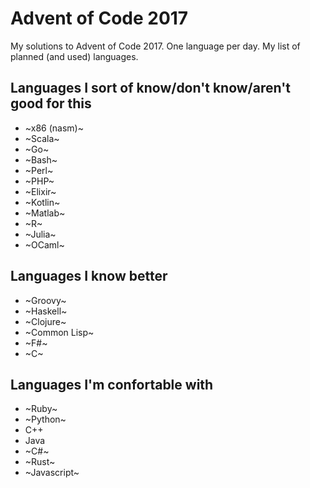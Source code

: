 # Advent of Code 2017

My solutions to Advent of Code 2017. One language per day. My list of planned (and used) languages.

## Languages I sort of know/don't know/aren't good for this
- ~x86 (nasm)~
- ~Scala~
- ~Go~
- ~Bash~
- ~Perl~
- ~PHP~
- ~Elixir~
- ~Kotlin~
- ~Matlab~
- ~R~
- ~Julia~
- ~OCaml~

## Languages I know better
- ~Groovy~
- ~Haskell~
- ~Clojure~
- ~Common Lisp~
- ~F#~
- ~C~

## Languages I'm confortable with
- ~Ruby~
- ~Python~
- C++
- Java
- ~C#~
- ~Rust~
- ~Javascript~
